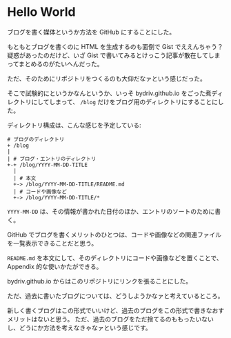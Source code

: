 # Hello World

ブログを書く媒体というか方法を GitHub にすることにした。

もともとブログを書くのに HTML を生成するのも面倒で Gist でええんちゃう？　疑惑があったのだけど、いざ Gist で書いてみるとけっこう記事が散在してしまってまとめるのがたいへんだった。

ただ、そのためにリポジトリをつくるのも大仰だなァという感じだった。

そこで試験的にというかなんというか、いっそ bydriv.github.io をごった煮ディレクトリにしてしまって、 `/blog` だけをブログ用のディレクトリにすることにした。

ディレクトリ構成は、こんな感じを予定している:

```
# ブログのディレクトリ
+ /blog
|
| # ブログ・エントリのディレクトリ
+-+ /blog/YYYY-MM-DD-TITLE
  |
  | # 本文
  +-> /blog/YYYY-MM-DD-TITLE/README.md
  | # コードや画像など
  +-> /blog/YYYY-MM-DD-TITLE/*
```

`YYYY-MM-DD` は、その情報が書かれた日付のほか、エントリのソートのために書く。

GitHub でブログを書くメリットのひとつは、コードや画像などの関連ファイルを一覧表示できることだと思う。

`README.md` を本文にして、そのディレクトリにコードや画像などを置くことで、 Appendix 的な使いかたができる。

bydriv.github.io からはこのリポジトリにリンクを張ることにした。

ただ、過去に書いたブログについては、どうしようかなァと考えているところ。

新しく書くブログはこの形式でいいけど、過去のブログをこの形式で書きなおすメリットはないと思う。
ただ、過去のブログをただ捨てるのももったいないし、どうにか方法を考えなきゃなァという感じです。
